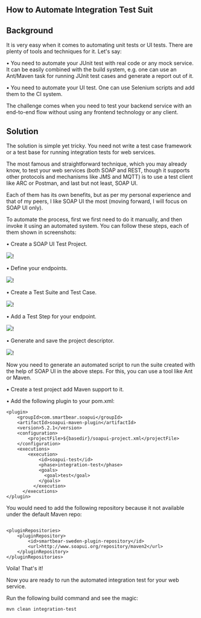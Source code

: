 ## How to Automate Integration Test Suit

## Background

It is very easy when it comes to automating unit tests or UI tests. There are plenty of tools and techniques for it. Let's say:

•   You need to automate your JUnit test with real code or any mock service. It can be easily combined with the build system, e.g. one can use an Ant/Maven task for running JUnit test cases and generate a report out of it.

•   You need to automate your UI test. One can use Selenium scripts and add them to the CI system.

The challenge comes when you need to test your backend service with an end-to-end flow without using any frontend technology or any client.

## Solution

The solution is simple yet tricky. You need not write a test case framework or a test base for running integration tests for web services.

The most famous and straightforward technique, which you may already know, to test your web services (both SOAP and REST, though it supports other protocols and mechanisms like JMS and MQTT) is to use a test client like ARC or Postman, and last but not least, SOAP UI.

Each of them has its own benefits, but as per my personal experience and that of my peers, I like SOAP UI the most (moving forward, I will focus on SOAP UI only).

To automate the process, first we first need to do it manually, and then invoke it using an automated system. You can follow these steps, each of them shown in screenshots:

•   Create a SOAP UI Test Project.

![](https://dzone.com/storage/temp/6660230-step12-create-project.png)!

•   Define your endpoints.

![](https://dzone.com/storage/temp/6660232-step23-define-endpoint3.png)!

•   Create a Test Suite and Test Case.

![](https://dzone.com/storage/temp/6660233-step3-test-suit-case.png)!

•   Add a Test Step for your endpoint.

![](https://dzone.com/storage/temp/6660234-step4-test-step.png)!

•   Generate and save the project descriptor.

![](https://dzone.com/storage/temp/6660235-step5-generate-project.png)!

Now you need to generate an automated script to run the suite created with the help of SOAP UI in the above steps. For this, you can use a tool like Ant or Maven.

•   Create a test project add Maven support to it.

•   Add the following plugin to your pom.xml:

```
<plugin> 
    <groupId>com.smartbear.soapui</groupId>
    <artifactId>soapui-maven-plugin</artifactId>
    <version>5.2.1</version>
    <configuration>
        <projectFile>${basedir}/soapui-project.xml</projectFile>
    </configuration>
    <executions>
        <execution>
            <id>soapui-test</id>
            <phase>integration-test</phase>
            <goals>
              <goal>test</goal>
            </goals>
          </execution>
      </executions>
</plugin>

```

You would need to add the following repository because it not available under the default Maven repo:

```

<pluginRepositories>
    <pluginRepository>
        <id>smartbear-sweden-plugin-repository</id>
        <url>http://www.soapui.org/repository/maven2</url>
    </pluginRepository>
</pluginRepositories>

```

Voila! That's it!

Now you are ready to run the automated integration test for your web service.

Run the following build command and see the magic:

```
mvn clean integration-test

```
